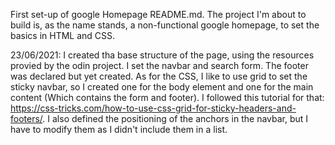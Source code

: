 First set-up of google Homepage README.md. 
The project I'm about to build is, as the name stands, a non-functional google homepage, to set the basics in HTML and CSS.

23/06/2021: I created tha base structure of the page, using the resources provied by the odin project. I set the navbar and search form. The footer was declared but yet created. As for the CSS, I like to use grid to set the sticky navbar, so I created one for the body element and one for the main content (Which contains the form and footer). I followed this tutorial for that: https://css-tricks.com/how-to-use-css-grid-for-sticky-headers-and-footers/. I also defined the positioning of the anchors in the navbar, but I have to modify them as I didn't include them in a list. 



